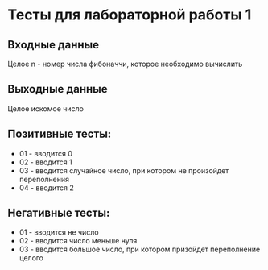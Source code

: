 # Тесты для лабораторной работы 1
## Входные данные
Целое n - номер числа фибоначчи, которое необходимо вычислить
## Выходные данные
Целое искомое число
## Позитивные тесты:
- 01 - вводится 0
- 02 - вводится 1
- 03 - вводится случайное число, при котором не произойдет переполнения
- 04 - вводится 2
## Негативные тесты:
- 01 - вводится не число
- 02 - вводится число меньше нуля
- 03 - вводится большое число, при котором призойдет переполнение целого